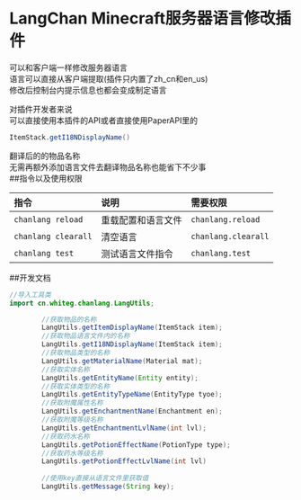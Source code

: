 # LangChan Minecraft服务器语言修改插件

可以和客户端一样修改服务器语言<br>
语言可以直接从客户端提取(插件只内置了zh_cn和en_us)<br>
修改后控制台内提示信息也都会变成制定语言<br>

对插件开发者来说
<br>
可以直接使用本插件的API或者直接使用PaperAPI里的
```java
ItemStack.getI18NDisplayName()
```
翻译后的的物品名称<br>
无需再额外添加语言文件去翻译物品名称也能省下不少事
<br>
##指令以及使用权限

| 指令  | 说明 | 需要权限 |
| :----- | :-------------- | :---- |
| `chanlang reload`| 重载配置和语言文件 | `chanlang.reload`<br>
|`chanlang clearall`| 清空语言 |`chanlang.clearall`<br>
|`chanlang test`| 测试语言文件指令|`chanlang.test`

##开发文档
```java
//导入工具类
import cn.whiteg.chanlang.LangUtils;

        //获取物品的名称
        LangUtils.getItemDisplayName(ItemStack item);
        //获取物品语言文件内的名称
        LangUtils.getI18NDisplayName(ItemStack item);
        //获取物品类型的名称
        LangUtils.getMaterialName(Material mat);
        //获取实体名称
        LangUtils.getEntityName(Entity entity);
        //获取实体类型的名称
        LangUtils.getEntityTypeName(EntityType tyoe);
        //获取附魔属性名称
        LangUtils.getEnchantmentName(Enchantment en);
        //获取附魔等级名称
        LangUtils.getEnchantmentLvlName(int lvl);
        //获取药水名称
        LangUtils.getPotionEffectName(PotionType type);
        //获取药水等级名称
        LangUtils.getPotionEffectLvlName(int lvl)
        
        //使用key直接从语言文件里获取值
        LangUtils.getMessage(String key);
```



